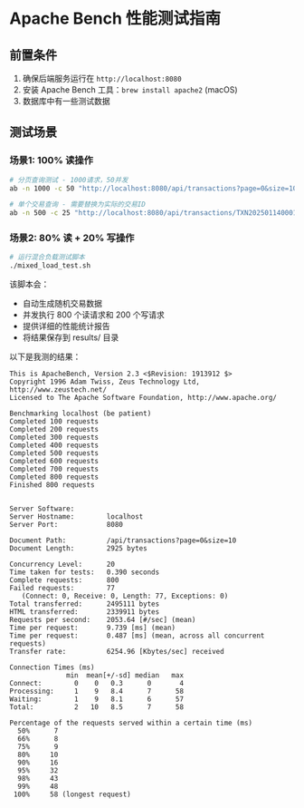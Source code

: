 # Apache Bench 性能测试指南

## 前置条件

1. 确保后端服务运行在 `http://localhost:8080`
2. 安装 Apache Bench 工具：`brew install apache2` (macOS)
3. 数据库中有一些测试数据

## 测试场景

### 场景1: 100% 读操作

```bash
# 分页查询测试 - 1000请求，50并发
ab -n 1000 -c 50 "http://localhost:8080/api/transactions?page=0&size=10"

# 单个交易查询 - 需要替换为实际的交易ID
ab -n 500 -c 25 "http://localhost:8080/api/transactions/TXN202501140001"
```

### 场景2: 80% 读 + 20% 写操作

```bash
# 运行混合负载测试脚本
./mixed_load_test.sh
```

该脚本会：
- 自动生成随机交易数据
- 并发执行 800 个读请求和 200 个写请求
- 提供详细的性能统计报告
- 将结果保存到 results/ 目录

以下是我测的结果：
```
This is ApacheBench, Version 2.3 <$Revision: 1913912 $>
Copyright 1996 Adam Twiss, Zeus Technology Ltd, http://www.zeustech.net/
Licensed to The Apache Software Foundation, http://www.apache.org/

Benchmarking localhost (be patient)
Completed 100 requests
Completed 200 requests
Completed 300 requests
Completed 400 requests
Completed 500 requests
Completed 600 requests
Completed 700 requests
Completed 800 requests
Finished 800 requests


Server Software:        
Server Hostname:        localhost
Server Port:            8080

Document Path:          /api/transactions?page=0&size=10
Document Length:        2925 bytes

Concurrency Level:      20
Time taken for tests:   0.390 seconds
Complete requests:      800
Failed requests:        77
   (Connect: 0, Receive: 0, Length: 77, Exceptions: 0)
Total transferred:      2495111 bytes
HTML transferred:       2339911 bytes
Requests per second:    2053.64 [#/sec] (mean)
Time per request:       9.739 [ms] (mean)
Time per request:       0.487 [ms] (mean, across all concurrent requests)
Transfer rate:          6254.96 [Kbytes/sec] received

Connection Times (ms)
              min  mean[+/-sd] median   max
Connect:        0    0   0.3      0       4
Processing:     1    9   8.4      7      58
Waiting:        1    9   8.1      6      57
Total:          2   10   8.5      7      58

Percentage of the requests served within a certain time (ms)
  50%      7
  66%      8
  75%      9
  80%     10
  90%     16
  95%     32
  98%     43
  99%     48
 100%     58 (longest request)

```